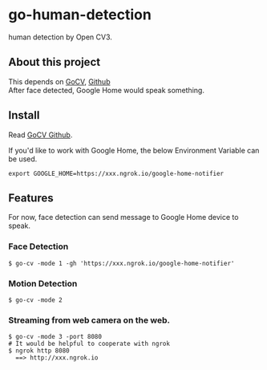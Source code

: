 # go-human-detection
human detection by Open CV3.

## About this project
This depends on [GoCV](https://gocv.io/), [Github](https://github.com/hybridgroup/gocv)  
After face detected, Google Home would speak something.

## Install
Read [GoCV Github](https://github.com/hybridgroup/gocv).

If you'd like to work with Google Home, the below Environment Variable can be used.
```
export GOOGLE_HOME=https://xxx.ngrok.io/google-home-notifier
```

## Features
For now, face detection can send message to Google Home device to speak.

### Face Detection
```
$ go-cv -mode 1 -gh 'https://xxx.ngrok.io/google-home-notifier'
```

### Motion Detection
```
$ go-cv -mode 2
```

### Streaming from web camera on the web. 
```
$ go-cv -mode 3 -port 8080
# It would be helpful to cooperate with ngrok
$ ngrok http 8080 
  ==> http://xxx.ngrok.io
```
